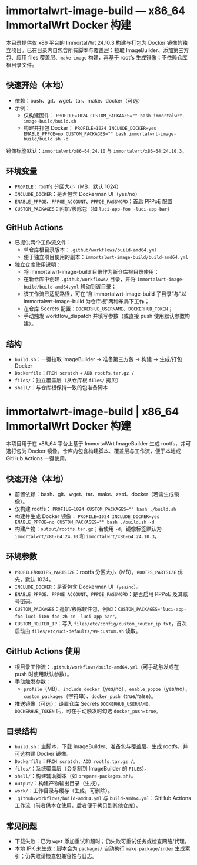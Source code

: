 # immortalwrt-image-build — x86_64 ImmortalWrt Docker 构建

本目录提供仅 x86 平台的 ImmortalWrt 24.10.3 构建与打包为 Docker 镜像的独立项目。已在目录内自包含所有脚本与覆盖层：拉取 ImageBuilder、添加第三方包、应用 files 覆盖层、`make image` 构建，再基于 rootfs 生成镜像；不依赖仓库根目录文件。

## 快速开始（本地）
- 依赖：bash、git、wget、tar、make、docker（可选）
- 示例：
  - 仅构建固件：
    `PROFILE=1024 CUSTOM_PACKAGES="" bash immortalwrt-image-build/build.sh`
  - 构建并打包 Docker：
    `PROFILE=1024 INCLUDE_DOCKER=yes ENABLE_PPPOE=no CUSTOM_PACKAGES="" bash immortalwrt-image-build/build.sh -d`

镜像标签默认：`immortalwrt/x86-64:24.10` 与 `immortalwrt/x86-64:24.10.3`。

## 环境变量
- `PROFILE`：rootfs 分区大小（MB，默认 1024）
- `INCLUDE_DOCKER`：是否包含 Dockerman UI（yes/no）
- `ENABLE_PPPOE`、`PPPOE_ACCOUNT`、`PPPOE_PASSWORD`：首启 PPPoE 配置
- `CUSTOM_PACKAGES`：附加/移除包（如 `luci-app-foo -luci-app-bar`）

## GitHub Actions
- 已提供两个工作流文件：
  - 单仓库根目录版本：`.github/workflows/build-amd64.yml`
  - 便于独立项目使用的副本：`immortalwrt-image-build/build-amd64.yml`
- 独立仓库使用说明：
  - 将 immortalwrt-image-build 目录作为新仓库根目录使用；
  - 在新仓库中创建 `.github/workflows/` 目录，并将 `immortalwrt-image-build/build-amd64.yml` 移动到该目录；
  - 该工作流已适配路径，可在“含 immortalwrt-image-build 子目录”与“以 immortalwrt-image-build 为仓库根”两种布局下工作；
  - 在仓库 Secrets 配置：`DOCKERHUB_USERNAME`、`DOCKERHUB_TOKEN`；
  - 手动触发 workflow_dispatch 并填写参数（或直接 push 使用默认参数构建）。

## 结构
- `build.sh`：一键拉取 ImageBuilder → 准备第三方包 → 构建 → 生成/打包 Docker
- `Dockerfile`：`FROM scratch` + `ADD rootfs.tar.gz /`
- `files/`：独立覆盖层（从仓库根 `files/` 拷贝）
- `shell/`：与仓库根保持一致的包准备脚本
# immortalwrt-image-build | x86_64 ImmortalWrt Docker 构建

本项目用于在 x86_64 平台上基于 ImmortalWrt ImageBuilder 生成 rootfs，并可选打包为 Docker 镜像。仓库内包含构建脚本、覆盖层与工作流，便于本地或 GitHub Actions 一键使用。

## 快速开始（本地）
- 前置依赖：bash、git、wget、tar、make、zstd、docker（若需生成镜像）。
- 仅构建 rootfs：
  `PROFILE=1024 CUSTOM_PACKAGES="" bash ./build.sh`
- 构建并生成 Docker 镜像：
  `PROFILE=1024 INCLUDE_DOCKER=yes ENABLE_PPPOE=no CUSTOM_PACKAGES="" bash ./build.sh -d`
- 构建产物：`output/rootfs.tar.gz`；若使用 `-d`，镜像标签默认为 `immortalwrt/x86-64:24.10` 和 `immortalwrt/x86-64:24.10.3`。

## 环境参数
- `PROFILE`/`ROOTFS_PARTSIZE`：rootfs 分区大小（MB），`ROOTFS_PARTSIZE` 优先，默认 1024。
- `INCLUDE_DOCKER`：是否包含 Dockerman UI（`yes`/`no`）。
- `ENABLE_PPPOE`、`PPPOE_ACCOUNT`、`PPPOE_PASSWORD`：是否启用 PPPoE 及其账号密码。
- `CUSTOM_PACKAGES`：追加/移除软件包，例如：`CUSTOM_PACKAGES="luci-app-foo luci-i18n-foo-zh-cn -luci-app-bar"`。
- `CUSTOM_ROUTER_IP`：写入 `files/etc/config/custom_router_ip.txt`，首次启动由 `files/etc/uci-defaults/99-custom.sh` 读取。

## GitHub Actions 使用
- 根目录工作流：`.github/workflows/build-amd64.yml`（可手动触发或在 push 时使用默认参数）。
- 手动触发参数：
  - `profile`（MB）、`include_docker`（yes/no）、`enable_pppoe`（yes/no）、`custom_packages`（字符串）、`docker_push`（true/false）。
- 推送镜像（可选）：设置仓库 Secrets `DOCKERHUB_USERNAME`、`DOCKERHUB_TOKEN` 后，可在手动触发时勾选 `docker_push=true`。

## 目录结构
- `build.sh`：主脚本，下载 ImageBuilder、准备包与覆盖层、生成 rootfs，并可选构建 Docker 镜像。
- `Dockerfile`：`FROM scratch`，`ADD rootfs.tar.gz /`。
- `files/`：系统覆盖层（会复制到 ImageBuilder 的 `FILES`）。
- `shell/`：构建辅助脚本（如 `prepare-packages.sh`）。
- `output/`：构建产物输出目录（生成）。
- `work/`：工作目录与缓存（生成，可删除）。
- `.github/workflows/build-amd64.yml` 与 `build-amd64.yml`：GitHub Actions 工作流（前者供本仓使用，后者便于拷贝到其他仓库）。

## 常见问题
- 下载失败：已为 `wget` 添加重试和超时；仍失败可重试任务或检查网络/代理。
- 本地 IPK 未生效：脚本会为 `packages/` 自动执行 `make package/index` 生成索引；仍失败请检查包兼容性与日志。

